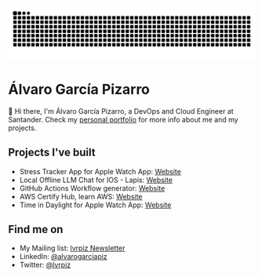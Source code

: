 <picture>
  <source
    media="(prefers-color-scheme: dark)"
    srcset="https://github.com/alvarogarciapiz/alvarogarciapiz/blob/output/github-contribution-grid-snake-dark.svg"
  />
  <source
    media="(prefers-color-scheme: light)"
    srcset="https://github.com/alvarogarciapiz/alvarogarciapiz/blob/output/github-contribution-grid-snake.svg"
  />
  <img
    alt="github contribution grid snake animation"
    src="https://github.com/alvarogarciapiz/alvarogarciapiz/blob/output/github-contribution-grid-snake.svg"
  />
</picture>


# Álvaro García Pizarro

👋 Hi there, I'm Álvaro García Pizarro, a DevOps and Cloud Engineer at Santander.
Check my [personal portfolio](https://www.lvrpiz.com) for more info about me and my projects.

## Projects I've built

- Stress Tracker App for Apple Watch App: [Website](https://stressapp.lvrpiz.com)
- Local Offline LLM Chat for IOS - Lapis: [Website](https://lapis.lvrpiz.com)
- GitHub Actions Workflow generator: [Website](https://gawg.lvrpiz.com)
- AWS Certify Hub, learn AWS: [Website](https://alvarogarciapiz.github.io/AWS-Certify-Hub/)
- Time in Daylight for Apple Watch App: [Website](https://timeindaylight.lvrpiz.com)

## Find me on
- My Mailing list: [lvrpiz Newsletter](https://www.bulletin.lvrpiz.com/subscribe)
- LinkedIn: [@alvarogarciapiz](https://www.linkedin.com/in/alvarogarciapiz/)
- Twitter: [@lvrpiz](https://twitter.com/lvrpiz)
